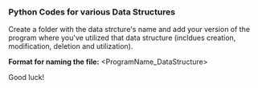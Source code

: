 ### Python Codes for various Data Structures

Create a folder with the data strcture's name and add your version of the program where you've utilized that data structure (incldues creation, modification, deletion and utilization).

**Format for naming the file:** <ProgramName_DataStructure>

Good luck!

